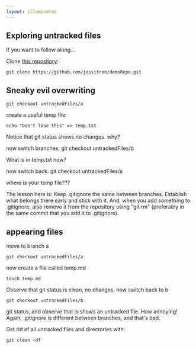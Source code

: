 ```yaml
---
layout: illuminated
---
```


## Exploring untracked files

If you want to follow along...

Clone [this repository](https://github.com/jessitron/demoRepo):

    git clone https://github.com/jessitron/demoRepo.git

## Sneaky evil overwriting

    git checkout untrackedFiles/a

create a useful temp file:

    echo "Don't lose this" >> temp.txt

Notice that git status shows no changes. why?

now switch branches:
    git checkout untrackedFiles/b

What is in temp.txt now?

now switch back:
    git checkout untrackedFiles/a

where is your temp file???

The lesson here is: Keep .gitignore the same between branches. Establish
what belongs there early and stick with it.
And, when you add something to .gitignore, also remove it from the
repository using "git rm" (preferably in the same commit that you add
it to .gitignore).

## appearing files

move to branch a

    git checkout untrackedFiles/a

now create a file called temp.md

    touch temp.md

Observe that git status is clean, no changes. now switch back to b

    git checkout untrackedFiles/b

git status, and observe that is shows an untracked file. How annoying!
Again, .gitignore is different between branches, and that's bad.

Get rid of all untracked files and directories with:

    git clean -df
